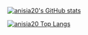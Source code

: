 [![anisia20's GitHub stats](https://github-readme-stats.vercel.app/api?username=anisia20&show_icons=true&theme=dark&count_private=true)](https://github.com/arribass/github-readme-stats)

[![anisia20 Top Langs](https://github-readme-stats.vercel.app/api/top-langs/?username=anisia20)](https://github.com/arribass/github-readme-stats)
<!--
**anisia20/anisia20** is a ✨ _special_ ✨ repository because its `README.md` (this file) appears on your GitHub profile.

Here are some ideas to get you started:

- 🔭 I’m currently working on ...
- 🌱 I’m currently learning ...
- 👯 I’m looking to collaborate on ...
- 🤔 I’m looking for help with ...
- 💬 Ask me about ...
- 📫 How to reach me: ...
- 😄 Pronouns: ...
- ⚡ Fun fact: ...
-->
